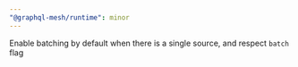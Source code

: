 ```yaml
---
"@graphql-mesh/runtime": minor
---
```


Enable batching by default when there is a single source, and respect `batch` flag
